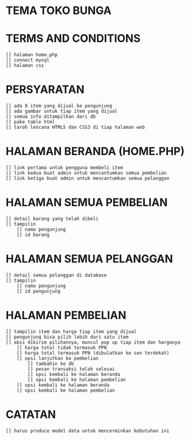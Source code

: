 # TEMA TOKO BUNGA

# TERMS AND CONDITIONS
    [] halaman home.php
    [] connect mysql
    [] halaman css

# PERSYARATAN
    [] ada 8 item yang dijual ke pengunjung
    [] ada gambar untuk tiap item yang dijual
    [] semua info ditampilkan dari db
    [] pake table html
    [] taroh lencana HTML5 dan CSS3 di tiap halaman web

# HALAMAN BERANDA (HOME.PHP)
    [] link pertama untuk pengguna membeli item
    [] link kedua buat admin untuk mencantumkan semua pembelian
    [] link ketiga buat admin untuk mencantumkan semua pelanggan

#  HALAMAN SEMUA PEMBELIAN
    [] detail barang yang telah dibeli
    [] tampilin
        [] nama pengunjung
        [] id barang

# HALAMAN SEMUA PELANGGAN
    [] detail semua pelanggan di database
    [] tampilin
        [] nama pengunjung
        [] id pengunjung

# HALAMAN PEMBELIAN
    [] tampilin item dan harga tiap item yang dijual
    [] pengunjung bisa pilih lebih dari satu item
    [] abis dikirim pilihannya, muncul pop up tiap item dan harganya
        [] harga total tidak termasuk PPN
        [] harga total termasuk PPN (dibulatkan ke sen terdekat)
        [] opsi lanjutkan ke pembelian
            [] tambahin ke db 
            [] pesan transaksi telah selesai
            [] opsi kembali ke halaman beranda
            [] opsi kembali ke halaman pembelian
        [] opsi kembali ke halaman beranda
        [] opsi kembali ke halaman pembelian

# CATATAN
    [] harus produce model data untuk mencerminkan kebutuhan ini